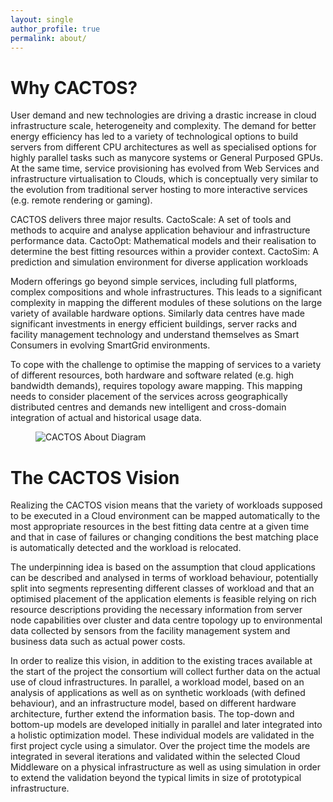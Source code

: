```yaml
---
layout: single
author_profile: true
permalink: about/
---
```


# Why CACTOS?

User demand and new technologies are driving a drastic increase in cloud infrastructure scale, heterogeneity and complexity. The demand for better energy efficiency has led to a variety of technological options to build servers from different CPU architectures as well as specialised options for highly parallel tasks such as manycore systems or General Purposed GPUs. At the same time, service provisioning has evolved from Web Services and infrastructure virtualisation to Clouds, which is conceptually very similar to the evolution from traditional server hosting to more interactive services (e.g. remote rendering or gaming).

CACTOS delivers three major results. CactoScale: A set of tools and methods to acquire and analyse application behaviour and infrastructure performance data. CactoOpt: Mathematical models and their realisation to determine the best fitting resources within a provider context. CactoSim: A prediction and simulation environment for diverse application workloads

Modern offerings go beyond simple services, including full platforms, complex compositions and whole infrastructures. This leads to a significant complexity in mapping the different modules of these solutions on the large variety of available hardware options. Similarly data centres have made significant investments in energy efficient buildings, server racks and facility management technology and understand themselves as Smart Consumers in evolving SmartGrid environments.

To cope with the challenge to optimise the mapping of services to a variety of different resources, both hardware and software related (e.g. high bandwidth demands), requires topology aware mapping. This mapping needs to consider placement of the services across geographically distributed centres and demands new intelligent and cross-domain integration of actual and historical usage data.

<figure>
  <img src="{{ base_path }}/assets/images/about-page-diagram.jpg" alt="CACTOS About Diagram">
</figure>

# The CACTOS Vision

Realizing the CACTOS vision means that the variety of workloads supposed to be executed in a Cloud environment can be mapped automatically to the most appropriate resources in the best fitting data centre at a given time and that in case of failures or changing conditions the best matching place is automatically detected and the workload is relocated.

The underpinning idea is based on the assumption that cloud applications can be described and analysed in terms of workload behaviour, potentially split into segments representing different classes of workload and that an optimised placement of the application elements is feasible relying on rich resource descriptions providing the necessary information from server node capabilities over cluster and data centre topology up to environmental data collected by sensors from the facility management system and business data such as actual power costs.

In order to realize this vision, in addition to the existing traces available at the start of the project the consortium will collect further data on the actual use of cloud infrastructures. In parallel, a workload model, based on an analysis of applications as well as on synthetic workloads (with defined behaviour), and an infrastructure model, based on different hardware architecture, further extend the information basis. The top-down and bottom-up models are developed initially in parallel and later integrated into a holistic optimization model. These individual models are validated in the first project cycle using a simulator. Over the project time the models are integrated in several iterations and validated within the selected Cloud Middleware on a physical infrastructure as well as using simulation in order to extend the validation beyond the typical limits in size of prototypical infrastructure.


